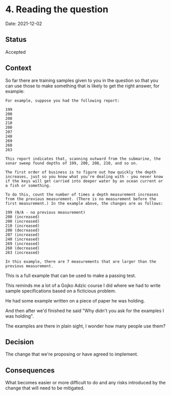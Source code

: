 # 4. Reading the question

Date: 2021-12-02

## Status

Accepted

## Context

So far there are training samples given to you in the question so that you can use those to make something that is likely to 
get the right answer, for example:

```
For example, suppose you had the following report:

199
200
208
210
200
207
240
269
260
263

This report indicates that, scanning outward from the submarine, the sonar sweep found depths of 199, 200, 208, 210, and so on.

The first order of business is to figure out how quickly the depth increases, just so you know what you're dealing with - you never know if the keys will get carried into deeper water by an ocean current or a fish or something.

To do this, count the number of times a depth measurement increases from the previous measurement. (There is no measurement before the first measurement.) In the example above, the changes are as follows:

199 (N/A - no previous measurement)
200 (increased)
208 (increased)
210 (increased)
200 (decreased)
207 (increased)
240 (increased)
269 (increased)
260 (decreased)
263 (increased)

In this example, there are 7 measurements that are larger than the previous measurement.
```

This is a full example that can be used to make a passing test.

This reminds me a lot of a Gojko Adzic course I did where we had to write sample specifications based on a ficticious problem.

He had some example written on a piece of paper he was holding.

And then after we'd finished he said "Why didn't you ask for the examples I was holding".

The examples are there in plain sight, I wonder how many people use them?

## Decision

The change that we're proposing or have agreed to implement.

## Consequences

What becomes easier or more difficult to do and any risks introduced by the change that will need to be mitigated.
